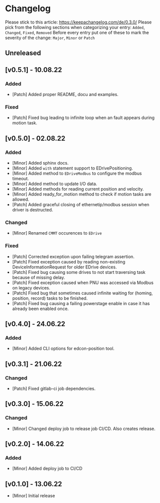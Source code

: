 # Changelog

Please stick to this article: https://keepachangelog.com/de/0.3.0/
Please pick from the following sections when categorizing your entry:
`Added`, `Changed`, `Fixed`, `Removed`
Before every entry put one of these to mark the severity of the change:
`Major`, `Minor` or `Patch`

## Unreleased
## [v0.5.1] - 10.08.22
### Added
- [Patch] Added proper README, docu and examples.
### Fixed
- [Patch] Fixed bug leading to infinite loop when an fault appears during motion task.

## [v0.5.0] - 02.08.22
### Added
- [Minor] Added sphinx docs.
- [Minor] Added `with` statement support to EDrivePositioning.
- [Minor] Added method to `EDriveModbus` to configure the modbus timeout.
- [Minor] Added method to update I/O data.
- [Minor] Added methods for reading current position and velocity.
- [Minor] Added ready_for_motion method to check if motion tasks are allowed.
- [Patch] Added graceful closing of ethernetip/modbus session when driver is destructed.
### Changed
- [Minor] Renamed `CMMT` occurences to `EDrive`
### Fixed
- [Patch] Corrected exception upon failing telegram assertion.
- [Patch] Fixed exception caused by reading non-existing DeviceInformationRequest for older EDrive devices.
- [Patch] Fixed bug causing some drives to not start traversing task because of missing delay.
- [Patch] Fixed exception caused when PNU was accessed via Modbus on legacy devices.
- [Patch] Fixed bug that sometimes caused infinite waiting for (homing, position, record) tasks to be finished.
- [Patch] Fixed bug causing a failing powerstage enable in case it has already been enabled once.

## [v0.4.0] - 24.06.22
### Added
- [Minor] Added CLI options for edcon-position tool.

## [v0.3.1] - 21.06.22
### Changed
- [Patch] Fixed gitlab-ci job dependencies.

## [v0.3.0] - 15.06.22
### Changed
- [Minor] Changed deploy job to release job CI/CD. Also creates release.
 
## [v0.2.0] - 14.06.22
### Added
- [Minor] Added deploy job to CI/CD

## [v0.1.0] - 13.06.22
- [Minor] Initial release
